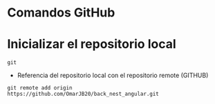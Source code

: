 # Comandos GitHub

# Inicializar el repositorio local
```
git
```
- Referencia del repositorio local con el repositorio remote
(GITHUB)
```
git remote add origin 
https://github.com/OmarJB20/back_nest_angular.git